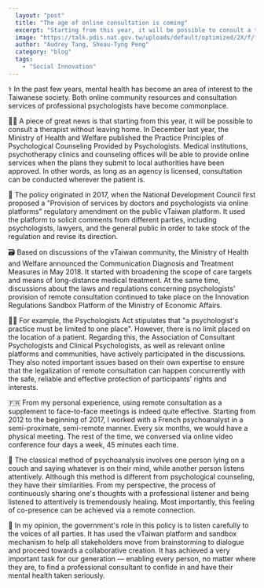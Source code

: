 ```yaml
---
  layout: "post"
  title: "The age of online consultation is coming"
  excerpt: "Starting from this year, it will be possible to consult a therapist without leaving home."
  image: "https://talk.pdis.nat.gov.tw/uploads/default/optimized/2X/f/f4f8761321a5d56c753496f71c4834c0df470018_2_1380x774.jpeg"
  author: "Audrey Tang, Sheau-Tyng Peng"
  category: "blog"
  tags: 
    - "Social Innovation"
---
```


⚕️ In the past few years, mental health has become an area of interest to the Taiwanese society. Both online community resources and consultation services of professional psychologists have become commonplace.

👩‍⚕️ A piece of great news is that starting from this year, it will be possible to consult a therapist without leaving home. In December last year, the Ministry of Health and Welfare published the Practice Principles of Psychological Counseling Provided by Psychologists. Medical institutions, psychotherapy clinics and counseling offices will be able to provide online services when the plans they submit to local authorities have been approved. In other words, as long as an agency is licensed, consultation can be conducted wherever the patient is.

🎨 The policy originated in 2017, when the National Development Council first proposed a "Provision of services by doctors and psychologists via online platforms" regulatory amendment on the public vTaiwan platform. It used the platform to solicit comments from different parties, including psychologists, lawyers, and the general public in order to take stock of the regulation and revise its direction.

🗃️ Based on discussions of the vTaiwan community, the Ministry of Health and Welfare announced the Communication Diagnosis and Treatment Measures in May 2018. It started with broadening the scope of care targets and means of long-distance medical treatment. At the same time, discussions about the laws and regulations concerning psychologists' provision of remote consultation continued to take place on the Innovation Regulations Sandbox Platform of the Ministry of Economic Affairs.

👨‍⚕️ For example, the Psychologists Act stipulates that "a psychologist's practice must be limited to one place". However, there is no limit placed on the location of a patient. Regarding this, the Association of Consultant Psychologists and Clinical Psychologists, as well as relevant online platforms and communities, have actively participated in the discussions. They also noted important issues based on their own expertise to ensure that the legalization of remote consultation can happen concurrently with the safe, reliable and effective protection of participants' rights and interests.

🇫🇷 From my personal experience, using remote consultation as a supplement to face-to-face meetings is indeed quite effective. Starting from 2012 to the beginning of 2017, I worked with a French psychoanalyst in a semi-proximate, semi-remote manner. Every six months, we would have a physical meeting. The rest of the time, we conversed via online video conference four days a week, 45 minutes each time.

💺 The classical method of psychoanalysis involves one person lying on a couch and saying whatever is on their mind, while another person listens attentively. Although this method is different from psychological counseling, they have their similarities. From my perspective, the process of continuously sharing one's thoughts with a professional listener and being listened to attentively is tremendously healing. Most importantly, this feeling of co-presence can be achieved via a remote connection.

💝 In my opinion, the government's role in this policy is to listen carefully to the voices of all parties. It has used the vTaiwan platform and sandbox mechanism to help all stakeholders move from brainstorming to dialogue and proceed towards a collaborative creation. It has achieved a very important task for our generation — enabling every person, no matter where they are, to find a professional consultant to confide in and have their mental health taken seriously.
